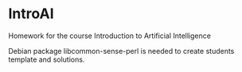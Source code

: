 # IntroAI

Homework for the course Introduction to Artificial Intelligence

Debian package libcommon-sense-perl is needed to create students template and solutions.
